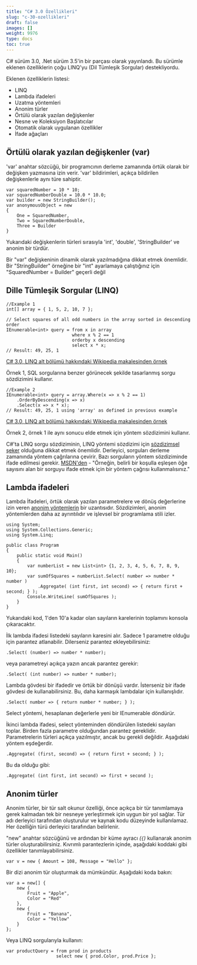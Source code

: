 ```yaml
---
title: "C# 3.0 Özellikleri"
slug: "c-30-ozellikleri"
draft: false
images: []
weight: 9976
type: docs
toc: true
---
```


C# sürüm 3.0, .Net sürüm 3.5'in bir parçası olarak yayınlandı. Bu sürümle eklenen özelliklerin çoğu LINQ'yu (Dil Tümleşik Sorgular) destekliyordu.

Eklenen özelliklerin listesi:

- LINQ
- Lambda ifadeleri
- Uzatma yöntemleri
- Anonim türler
- Örtülü olarak yazılan değişkenler
- Nesne ve Koleksiyon Başlatıcılar
- Otomatik olarak uygulanan özellikler
- İfade ağaçları

## Örtülü olarak yazılan değişkenler (var)
'var' anahtar sözcüğü, bir programcının derleme zamanında örtük olarak bir değişken yazmasına izin verir. 'var' bildirimleri, açıkça bildirilen değişkenlerle aynı türe sahiptir.

    var squaredNumber = 10 * 10;
    var squaredNumberDouble = 10.0 * 10.0;
    var builder = new StringBuilder();
    var anonymousObject = new
    { 
        One = SquaredNumber,
        Two = SquaredNumberDouble,
        Three = Builder
    }

Yukarıdaki değişkenlerin türleri sırasıyla 'int', 'double', 'StringBuilder' ve anonim bir türdür.

Bir "var" değişkeninin dinamik olarak yazılmadığına dikkat etmek önemlidir. Bir "StringBuilder" örneğine bir "int" ayarlamaya çalıştığınız için "SquaredNumber = Builder" geçerli değil

## Dille Tümleşik Sorgular (LINQ)
    //Example 1
    int[] array = { 1, 5, 2, 10, 7 };

    // Select squares of all odd numbers in the array sorted in descending order
    IEnumerable<int> query = from x in array
                             where x % 2 == 1
                             orderby x descending
                             select x * x;
    // Result: 49, 25, 1
[C# 3.0, LINQ alt bölümü hakkındaki Wikipedia makalesinden örnek][1]

Örnek 1, SQL sorgularına benzer görünecek şekilde tasarlanmış sorgu sözdizimini kullanır.

    //Example 2
    IEnumerable<int> query = array.Where(x => x % 2 == 1)
        .OrderByDescending(x => x)
        .Select(x => x * x);
    // Result: 49, 25, 1 using 'array' as defined in previous example
[C# 3.0, LINQ alt bölümü hakkındaki Wikipedia makalesinden örnek][1]

Örnek 2, örnek 1 ile aynı sonucu elde etmek için yöntem sözdizimini kullanır.

C#'ta LINQ sorgu sözdiziminin, LINQ yöntemi sözdizimi için [sözdizimsel şeker][2] olduğuna dikkat etmek önemlidir. Derleyici, sorguları derleme zamanında yöntem çağrılarına çevirir. Bazı sorguların yöntem sözdiziminde ifade edilmesi gerekir. [MSDN'den][3] - "Örneğin, belirli bir koşulla eşleşen öğe sayısını alan bir sorguyu ifade etmek için bir yöntem çağrısı kullanmalısınız."


[1]: https://en.wikipedia.org/wiki/C_Sharp_3.0#LINQ_.28language-integrated_query.29
[2]: https://en.wikipedia.org/wiki/Syntactic_sugar
[3]: https://msdn.microsoft.com/en-us/library/bb397947.aspx

## Lambda ifadeleri
Lambda İfadeleri, örtük olarak yazılan parametrelere ve dönüş değerlerine izin veren [anonim yöntemlerin][1] bir uzantısıdır. Sözdizimleri, anonim yöntemlerden daha az ayrıntılıdır ve işlevsel bir programlama stili izler.

    using System;
    using System.Collections.Generic;
    using System.Linq;
                        
    public class Program
    {
        public static void Main()
        {
            var numberList = new List<int> {1, 2, 3, 4, 5, 6, 7, 8, 9, 10};
            var sumOfSquares = numberList.Select( number => number * number )
                .Aggregate( (int first, int second) => { return first + second; } );
            Console.WriteLine( sumOfSquares );
        }
    }

Yukarıdaki kod, 1'den 10'a kadar olan sayıların karelerinin toplamını konsola çıkaracaktır.

İlk lambda ifadesi listedeki sayıların karesini alır. Sadece 1 parametre olduğu için parantez atlanabilir. Dilerseniz parantez ekleyebilirsiniz:

    .Select( (number) => number * number);

veya parametreyi açıkça yazın ancak parantez gerekir:

    .Select( (int number) => number * number);

Lambda gövdesi bir ifadedir ve örtük bir dönüşü vardır. İsterseniz bir ifade gövdesi de kullanabilirsiniz. Bu, daha karmaşık lambdalar için kullanışlıdır.

    .Select( number => { return number * number; } );

Select yöntemi, hesaplanan değerlerle yeni bir IEnumerable<int> döndürür.

İkinci lambda ifadesi, select yönteminden döndürülen listedeki sayıları toplar. Birden fazla parametre olduğundan parantez gereklidir. Parametrelerin türleri açıkça yazılmıştır, ancak bu gerekli değildir. Aşağıdaki yöntem eşdeğerdir.

    .Aggregate( (first, second) => { return first + second; } );

Bu da olduğu gibi:

    .Aggregate( (int first, int second) => first + second );

[1]: https://www.wikiod.com/tr/docs/c%23/60/methods/9338/anonymous-method#t=201608051345408629175

## Anonim türler
Anonim türler, bir tür salt okunur özelliği, önce açıkça bir tür tanımlamaya gerek kalmadan tek bir nesneye yerleştirmek için uygun bir yol sağlar. Tür adı derleyici tarafından oluşturulur ve kaynak kodu düzeyinde kullanılamaz. Her özelliğin türü derleyici tarafından belirlenir.

"new" anahtar sözcüğünü ve ardından bir küme ayracı _(`{`)_ kullanarak anonim türler oluşturabilirsiniz. Kıvrımlı parantezlerin içinde, aşağıdaki koddaki gibi özellikler tanımlayabilirsiniz.

    var v = new { Amount = 108, Message = "Hello" };

Bir dizi anonim tür oluşturmak da mümkündür. Aşağıdaki koda bakın:

    var a = new[] { 
        new { 
            Fruit = "Apple", 
            Color = "Red" 
        },
        new {
            Fruit = "Banana",
            Color = "Yellow"
        }
    };

Veya LINQ sorgularıyla kullanın:

    var productQuery = from prod in products
                       select new { prod.Color, prod.Price };

